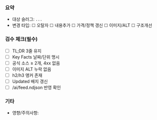 <!-- google-blog/System_files/.github/pull_request_template.md -->
### 요약
- 대상 슬러그: `...`
- 변경 타입: ☐ 오탈자 ☐ 내용추가 ☐ 가격/정책 갱신 ☐ 이미지/ALT ☐ 구조개선

### 검수 체크(필수)
- [ ] TL;DR 3줄 유지
- [ ] Key Facts 날짜/단위 명시
- [ ] 공식 소스 ≥ 2개, 4xx 없음
- [ ] 이미지 ALT 누락 없음
- [ ] h2/h3 앵커 존재
- [ ] Updated 배지 갱신
- [ ] /ai/feed.ndjson 반영 확인

### 기타
- 영향/주의사항:

